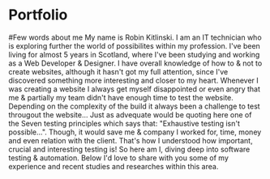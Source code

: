 # Portfolio

#Few words about me
My name is Robin Kitlinski. I am an IT technician who is exploring further the world of possibilites within my profession. I've been living for almost 5 years in Scotland, where I've been studying and working as a Web Developer & Designer. I have overall knowledge of how to & not to create websites, although it hasn't got my full attention, since I've discovered something more interesting and closer to my heart. Whenever I was creating a website I always get myself disappointed or even angry that me & partially my team didn't have enough time to test the website. Depending on the complexity of the build it always been a challenge to test througout the website... Just as advequate would be quoting here one of the Seven testing principles which says that: "Exhaustive testing isn't possible...". Though, it would save me & company I worked for, time, money and even relation with the client. That's how I understood how important, crucial and interesting testing is! So here am I, diving deep into software testing & automation. Below I'd love to share with you some of my experience and recent studies and researches within this area.
